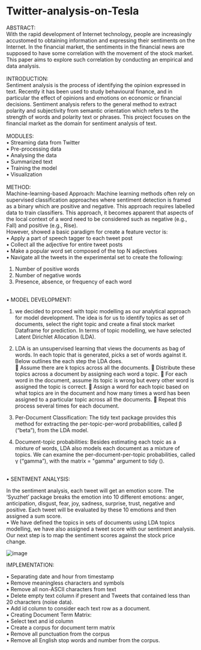 # Twitter-analysis-on-Tesla
ABSTRACT:</br>
    With the rapid development of Internet technology, people are increasingly accustomed to obtaining information and expressing their sentiments on the Internet. In the financial market, the sentiments in the financial news are supposed to have some correlation with the movement of the stock market. This paper aims to explore such correlation by conducting an empirical and data analysis.</br>
</br>
INTRODUCTION:</br>
    Sentiment analysis is the process of identifying the opinion expressed in text. Recently it has been used to study behavioural finance, and in particular the effect of opinions and emotions on economic or financial decisions. Sentiment analysis refers to the general method to extract polarity and subjectivity from semantic orientation which refers to the strength of words and polarity text or phrases. This project focuses on the financial market as the domain for sentiment analysis of text.</br>
</br>
MODULES:</br>
•	Streaming data from Twitter</br>
•	Pre-processing data</br>
•	Analysing the data</br>
•	Summarized text</br>
•	Training the model</br>
•	Visualization</br>
</br>
METHOD:
</br>
Machine-learning-based Approach:
    Machine learning methods often rely on supervised classification approaches where sentiment detection is framed as a binary which are positive and negative. This approach requires labelled data to train classifiers. This approach, it becomes apparent that aspects of the local context of a word need to be considered such as negative (e.g., Fall) and positive (e.g., Rise).
</br>
However, showed a basic paradigm for create a feature vector is:</br> 
•	Apply a part of speech tagger to each tweet post</br> 
•	Collect all the adjective for entire tweet posts </br>
•	Make a popular word set composed of the top N adjectives</br>
•	Navigate all the tweets in the experimental set to create the following:</br> 
1.	Number of positive words 
2.	Number of negative words 
3.	Presence, absence, or frequency of each word
</br>
•	MODEL DEVELOPMENT:</br>

1.	we decided to proceed with topic modelling as our analytical approach for model development. The idea is for us to identify topics as set of documents, select the right topic and create a final stock market Dataframe for prediction. In terms of topic modelling, we have selected Latent Dirichlet Allocation (LDA).</br>

2.	LDA is an unsupervised learning that views the documents as bag of words. In each topic that is generated, picks a set of words against it. Below outlines the each step the LDA does.</br>
	Assume there are k topics across all the documents.
	Distribute these topics across a document by assigning each word a topic.
	For each word in the document, assume its topic is wrong but every other word is assigned the topic is correct.
	Assign a word for each topic based on what topics are in the document and how many times a word has been assigned to a particular topic across all the documents.
	Repeat this process several times for each document.</br>

3.	Per-Document Classification: The tidy text package provides this method for extracting the per-topic-per-word probabilities, called β (“beta”), from the LDA model.</br>

4.	Document-topic probabilities: Besides estimating each topic as a mixture of words, LDA also models each document as a mixture of topics. We can examine the per-document-per-topic probabilities, called γ (“gamma”), with the matrix = "gamma" argument to tidy ().

</br>
•	SENTIMENT ANALYSIS: </br>

In the sentiment analysis, each tweet will get an emotion score. The ‘Syuzhet’ package breaks the emotion into 10 different emotions: anger, anticipation, disgust, fear, joy, sadness, surprise, trust, negative and positive. Each tweet will be evaluated by these 10 emotions and then assigned a sum score.
</br>
•	We have defined the topics in sets of documents using LDA topics modelling, we have also assigned a tweet score with our sentiment analysis. Our next step is to map the sentiment scores against the stock price change.
 
![image](https://user-images.githubusercontent.com/66820548/117193290-4e310300-ae00-11eb-99cd-94d7f16630b5.png)

  IMPLEMENTATION:</br>

•	Separating date and hour from timestamp</br>
•	Remove meaningless characters and symbols</br>
•	Remove all non-ASCII characters from text</br>
•	Delete empty text column if present and Tweets that contained less than 20 characters (noise data).</br>
•	Add id column to consider each text row as a document.</br>
•	Creating Document Term Matrix:</br>
•	Select text and id column</br>
•	Create a corpus for document term matrix</br>
•	Remove all punctuation from the corpus</br>
•	Remove all English stop words and number from the corpus.</br>
